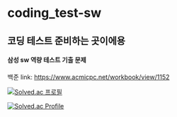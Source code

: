# coding_test-sw
## 코딩 테스트 준비하는 곳이에용
#### 삼성 sw 역량 테스트 기출 문제 

백준 link: https://www.acmicpc.net/workbook/view/1152

[![Solved.ac
프로필](http://mazassumnida.wtf/api/v2/generate_badge?boj=nays0407)](https://solved.ac/nays0407)

[![Solved.ac Profile](http://mazassumnida.wtf/api/v2/generate_badge?boj=min2000jae)](https://solved.ac/min2000jae/)
